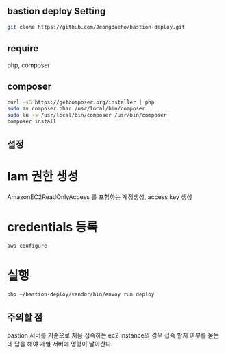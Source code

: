 ## bastion deploy Setting

```sh
git clone https://github.com/Jeongdaeho/bastion-deploy.git
```

## require
php, composer

## composer

```sh
curl -sS https://getcomposer.org/installer | php 
sudo mv composer.phar /usr/local/bin/composer
sudo ln -s /usr/local/bin/composer /usr/bin/composer
composer install
```

## 설정

# Iam 권한 생성
AmazonEC2ReadOnlyAccess  를 포함하는 계정생성, access key 생성

# credentials 등록
```sh
aws configure
```

# 실행
```sh
php ~/bastion-deploy/vendor/bin/envoy run deploy
```


## 주의할 점 
bastion 서버를 기준으로 처음 접속하는 ec2 instance의 경우 접속 할지 여부를 묻는데 답을 해야 개별 서버에 명령이 날아간다.